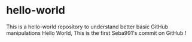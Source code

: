 # hello-world
This is a hello-world repository to understand better basic GitHub manipulations
Hello World, This is the first Seba991's commit on GitHub ! 
